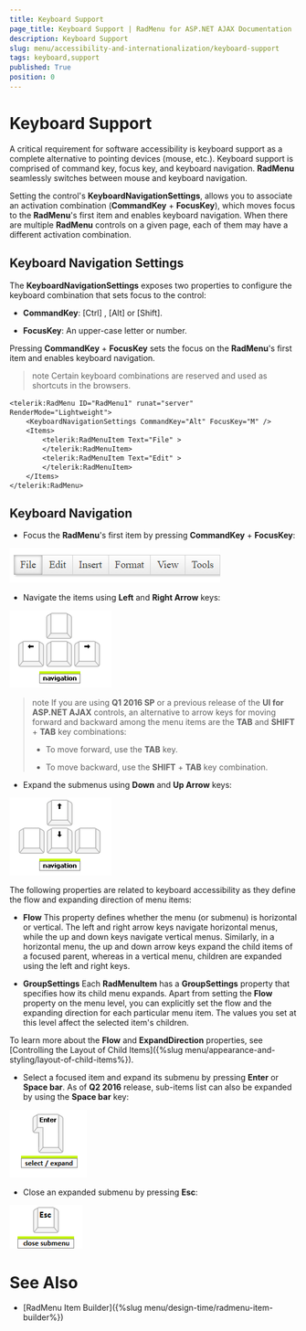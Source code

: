 ```yaml
---
title: Keyboard Support
page_title: Keyboard Support | RadMenu for ASP.NET AJAX Documentation
description: Keyboard Support
slug: menu/accessibility-and-internationalization/keyboard-support
tags: keyboard,support
published: True
position: 0
---
```



# Keyboard Support


A critical requirement for software accessibility is keyboard support as a complete alternative to pointing devices (mouse, etc.). Keyboard support is comprised of command key, focus key, and keyboard navigation. **RadMenu** seamlessly switches between mouse and keyboard navigation.

Setting the control's **KeyboardNavigationSettings**, allows you to associate an activation combination (**CommandKey** + **FocusKey**), which moves focus to the **RadMenu**'s first item and enables keyboard navigation. When there are multiple **RadMenu** controls on a given page, each of them may have a different activation combination.

## Keyboard Navigation Settings

The **KeyboardNavigationSettings** exposes two properties to configure the keyboard combination that sets focus to the control: 

* **CommandKey**: [Ctrl] , [Alt] or [Shift].

* **FocusKey**: An upper-case letter or number.

Pressing **CommandKey** + **FocusKey** sets the focus on the **RadMenu**'s first item and enables keyboard navigation. 

>note Certain keyboard combinations are reserved and used as shortcuts in the browsers. 
>


````ASP.NET
<telerik:RadMenu ID="RadMenu1" runat="server" RenderMode="Lightweight">
    <KeyboardNavigationSettings CommandKey="Alt" FocusKey="M" />
	<Items>
		<telerik:RadMenuItem Text="File" >
		</telerik:RadMenuItem>
		<telerik:RadMenuItem Text="Edit" >
		</telerik:RadMenuItem>
	</Items>
</telerik:RadMenu>
````

## Keyboard Navigation

* Focus the **RadMenu**'s first item by pressing **CommandKey** + **FocusKey**:

![Control Focus](images/menu-focus.png)

* Navigate the items using **Left** and **Right Arrow** keys:

![Item Navigation](images/menu-left-right-arrow.png)

>note If you are using **Q1 2016 SP** or a previous release of the **UI for ASP.NET AJAX** controls, an alternative to arrow keys for moving forward and backward among the menu items are the **TAB** and **SHIFT** + **TAB** key combinations:
>
>* To move forward, use the **TAB** key.
>
>* To move backward, use the **SHIFT** + **TAB** key combination.
>

* Expand the submenus using **Down** and **Up Arrow** keys:

![Expand Submenu](images/menu-up-down-arrow.png)

The following properties are related to keyboard accessibility as they define the flow and expanding direction of menu items:

* **Flow** This property defines whether the menu (or submenu) is horizontal or vertical. The left and right arrow keys navigate horizontal menus, while the up and down keys navigate vertical menus. Similarly, in a horizontal menu, the up and down arrow keys expand the child items of a focused parent, whereas in a vertical menu, children are expanded using the left and right keys.

* **GroupSettings** Each **RadMenuItem** has a **GroupSettings** property that specifies how its child menu expands. Apart from setting the **Flow** property on the menu level, you can explicitly set the flow and the expanding direction for each particular menu item. The values you set at this level affect the selected item's children.

To learn more about the **Flow** and **ExpandDirection** properties, see [Controlling the Layout of Child Items]({%slug menu/appearance-and-styling/layout-of-child-items%}).

* Select a focused item and expand its submenu by pressing **Enter** or **Space bar**. As of **Q2 2016** release, sub-items list can also be expanded by using the **Space bar** key:

![Select Enter](images/menu-enter.png)

* Close an expanded submenu by pressing **Esc**:

![Close Submenu](images/menu-escape.png)

# See Also

 * [RadMenu Item Builder]({%slug menu/design-time/radmenu-item-builder%})
